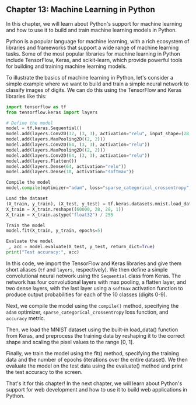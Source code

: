 ## Chapter 13: Machine Learning in Python

In this chapter, we will learn about Python's support for machine learning and how to use it to build and train machine learning models in Python.

Python is a popular language for machine learning, with a rich ecosystem of libraries and frameworks that support a wide range of machine learning tasks. Some of the most popular libraries for machine learning in Python include TensorFlow, Keras, and scikit-learn, which provide powerful tools for building and training machine learning models.

To illustrate the basics of machine learning in Python, let's consider a simple example where we want to build and train a simple neural network to classify images of digits. We can do this using the TensorFlow and Keras libraries like this:

```python
import tensorflow as tf
from tensorflow.keras import layers

# Define the model
model = tf.keras.Sequential()
model.add(layers.Conv2D(32, (3, 3), activation="relu", input_shape=(28, 28, 1)))
model.add(layers.MaxPooling2D((2, 2)))
model.add(layers.Conv2D(64, (3, 3), activation="relu"))
model.add(layers.MaxPooling2D((2, 2)))
model.add(layers.Conv2D(64, (3, 3), activation="relu"))
model.add(layers.Flatten())
model.add(layers.Dense(64, activation="relu"))
model.add(layers.Dense(10, activation="softmax"))

Compile the model
model.compile(optimizer="adam", loss="sparse_categorical_crossentropy", metrics=["accuracy"])

Load the dataset
(X_train, y_train), (X_test, y_test) = tf.keras.datasets.mnist.load_data()
X_train = X_train.reshape((60000, 28, 28, 1))
X_train = X_train.astype("float32") / 255

Train the model
model.fit(X_train, y_train, epochs=5)

Evaluate the model
_, acc = model.evaluate(X_test, y_test, return_dict=True)
print("Test accuracy:", acc)
```

In this code, we import the TensorFlow and Keras libraries and give them short aliases (`tf` and `layers`, respectively). We then define a simple convolutional neural network using the `Sequential` class from Keras. The network has four convolutional layers with max pooling, a flatten layer, and two dense layers, with the last layer using a `softmax` activation function to produce output probabilities for each of the 10 classes (digits 0-9).

Next, we compile the model using the `compile()` method, specifying the `adam` optimizer, `sparse_categorical_crossentropy` loss function, and `accuracy` metric.

Then, we load the MNIST dataset using the built-in load_data() function from Keras, and preprocess the training data by reshaping it to the correct shape and scaling the pixel values to the range [0, 1].

Finally, we train the model using the fit() method, specifying the training data and the number of epochs (iterations over the entire dataset). We then evaluate the model on the test data using the evaluate() method and print the test accuracy to the screen.

That's it for this chapter! In the next chapter, we will learn about Python's support for web development and how to use it to build web applications in Python.